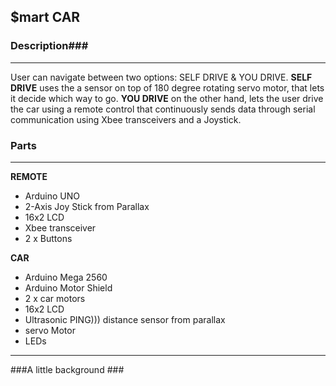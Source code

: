 ## $mart CAR ##

### Description###
***

User can navigate between two options: SELF DRIVE & YOU DRIVE. **SELF DRIVE** uses the a sensor on top of 180 degree rotating servo motor, that lets it decide which way to go. **YOU DRIVE** on the other hand, lets the user drive the car using a remote control that continuously sends data through serial communication using Xbee transceivers and a Joystick. 




### Parts ###
***
**REMOTE**

- Arduino UNO
- 2-Axis Joy Stick from Parallax
- 16x2 LCD
- Xbee transceiver
- 2 x Buttons

**CAR**

- Arduino Mega 2560
- Arduino Motor Shield
- 2 x car motors
- 16x2 LCD
- Ultrasonic PING))) distance sensor from parallax
- servo Motor
- LEDs

***

###A little background ###


